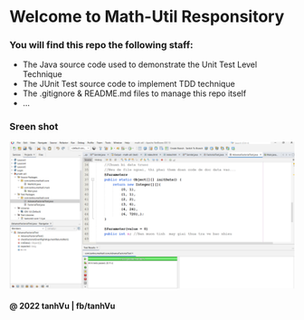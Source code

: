 # Welcome to Math-Util Responsitory

### You will find this repo the following staff:

* The Java source code used to demonstrate the Unit Test Level Technique
* The JUnit Test source code to implement TDD technique
* The .gitignore & README.md files to manage this repo itself
* ...

### Sreen shot

![](https://github.com/CallMeHappy22/math-util/blob/main/images/math-util.png)

#### @ 2022 tanhVu | fb/tanhVu